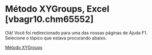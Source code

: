 
# Método XYGroups, Excel [vbagr10.chm65552]

Olá! Você foi redirecionado para uma das nossas páginas de Ajuda F1. Selecione o tópico que estava procurando abaixo.

[Método XYGroups](http://msdn.microsoft.com/library/d334382a-8d27-2b35-4306-a16f5fa13c89%28Office.15%29.aspx)

